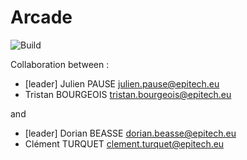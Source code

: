 # Arcade

![Build](https://github.com/EpitechIT2020/B-OOP-400-RUN-4-1-tekspice-tristan.bourgeois/workflows/CI/badge.svg)

Collaboration between :
- [leader] Julien PAUSE julien.pause@epitech.eu
- Tristan BOURGEOIS tristan.bourgeois@epitech.eu

and

- [leader] Dorian BEASSE dorian.beasse@epitech.eu
- Clément TURQUET clement.turquet@epitech.eu